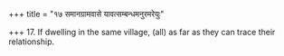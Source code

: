 +++
title = "१७ समानग्रामवासे यावत्सम्बन्धमनुरमरेयुः"

+++
17. If dwelling in the same village, (all) as far as they can trace their relationship.
